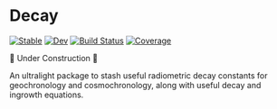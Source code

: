 # Decay

[![Stable](https://img.shields.io/badge/docs-stable-blue.svg)](https://grahamedwards.github.io/Decay.jl/stable/)
[![Dev](https://img.shields.io/badge/docs-dev-blue.svg)](https://grahamedwards.github.io/Decay.jl/dev/)
[![Build Status](https://github.com/grahamedwards/Decay.jl/actions/workflows/CI.yml/badge.svg?branch=main)](https://github.com/grahamedwards/Decay.jl/actions/workflows/CI.yml?query=branch%3Amain)
[![Coverage](https://codecov.io/gh/grahamedwards/Decay.jl/branch/main/graph/badge.svg)](https://codecov.io/gh/grahamedwards/Decay.jl)


🚧 Under Construction 🚧

An ultralight package to stash useful radiometric decay constants for geochronology and cosmochronology, along with useful decay and ingrowth equations. 